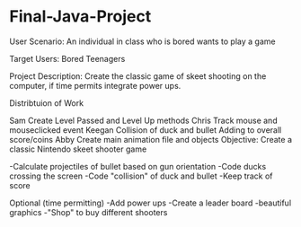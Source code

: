 # Final-Java-Project

User Scenario: An individual in class who is bored wants to play a game

Target Users: Bored Teenagers

Project Description: Create the classic game of skeet shooting on the computer, if time permits integrate power ups.

Distribtuion of Work

Sam
Create Level Passed and Level Up methods
Chris
Track mouse and mouseclicked event
Keegan
Collision of duck and bullet
Adding to overall score/coins
Abby
Create main animation file and objects
Objective: Create a classic Nintendo skeet shooter game

-Calculate projectiles of bullet based on gun orientation -Code ducks crossing the screen -Code "collision" of duck and bullet -Keep track of score

Optional (time permitting) -Add power ups -Create a leader board -beautiful graphics -"Shop" to buy different shooters
